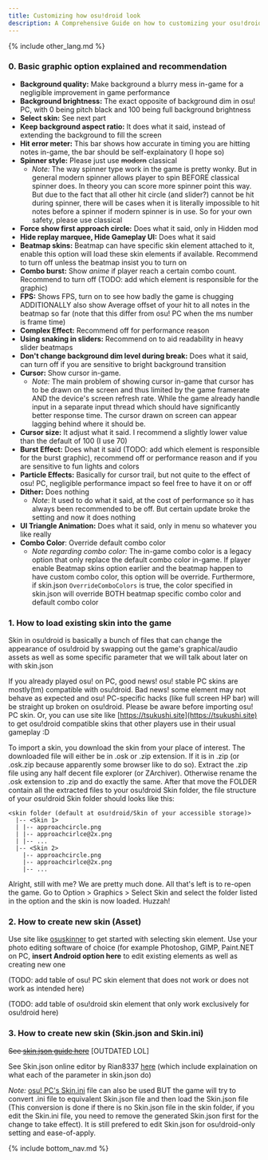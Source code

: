 ```yaml
---
title: Customizing how osu!droid look
description: A Comprehensive Guide on how to customizing your osu!droid interface
---
```


{% include other_lang.md %}

### 0. Basic graphic option explained and recommendation

- **Background quality:** Make background a blurry mess in-game for a negligible improvement in game performance
- **Background brightness:** The exact opposite of background dim in osu! PC, with 0 being pitch black and 100 being full background brightness
- **Select skin:** See next part
- **Keep background aspect ratio:** It does what it said, instead of extending the background to fill the screen
- **Hit error meter:** This bar shows how accurate in timing you are hitting notes in-game, the bar should be self-explainatory (I hope so)
- **Spinner style:** Please just use ~~modern~~ classical
    - *Note:* The way spinner type work in the game is pretty wonky. But in general modern spinner allows player to spin BEFORE classical spinner does. In theory you can score more spinner point this way. But due to the fact that all other hit circle (and slider?) cannot be hit during spinner, there will be cases when it is literally impossible to hit notes before a spinner if modern spinner is in use. So for your own safety, please use classical
- **Force show first approach circle:** Does what it said, only in Hidden mod
- **Hide replay marquee, Hide Gameplay UI:** Does what it said
- **Beatmap skins:** Beatmap can have specific skin element attached to it, enable this option will load these skin elements if available. Recommend to turn off unless the beatmap insist you to turn on
- **Combo burst:** Show *anime* if player reach a certain combo count. Recommend to turn off (TODO: add which element is responsible for the graphic)
- **FPS:** Shows FPS, turn on to see how badly the game is chugging ADDITIONALLY also show Average offset of your hit to all notes in the beatmap so far (note that this differ from osu! PC when the ms number is frame time)
- **Complex Effect:** Recommend off for performance reason
- **Using snaking in sliders:** Recommend on to aid readability in heavy slider beatmaps
- **Don't change background dim level during break:** Does what it said, can turn off if you are sensitive to bright background transition
- **Cursor:** Show cursor in-game.
    - *Note:* The main problem of showing cursor in-game that cursor has to be drawn on the screen and thus limited by the game framerate AND the device's screen refresh rate. While the game already handle input in a separate input thread which should have significantly better response time. The cursor drawn on screen can appear lagging behind where it should be.
- **Cursor size:** It adjust what it said. I recommend a slightly lower value than the default of 100 (I use 70)
- **Burst Effect:** Does what it said (TODO: add which element is responsible for the burst graphic), recommend off or performance reason and if you are sensitive to fun lights and colors
- **Particle Effects:** Basically for cursor trail, but not quite to the effect of osu! PC, negligible performance impact so feel free to have it on or off
- **Dither:** Does nothing
    - *Note*: It used to do what it said, at the cost of performance so it has always been recommended to be off. But certain update broke the setting and now it does nothing
- **UI Triangle Animation:** Does what it said, only in menu so whatever you like really
- **Combo Color**: Override default combo color
    - *Note regarding combo color:* The in-game combo color is a legacy option that only replace the default combo color in-game. If player enable Beatmap skins option earlier and the beatmap happen to have custom combo color, this option will be override. Furthermore, if skin.json `OverrideComboColors` is true, the color specified in skin.json will override BOTH beatmap specific combo color and default combo color
    
### 1. How to load existing skin into the game

Skin in osu!droid is basically a bunch of files that can change the appearance of osu!droid by swapping out the game's graphical/audio assets as well as some specific parameter that we will talk about later on with skin.json

If you already played osu! on PC, good news! osu! stable PC skins are mostly(tm) compatible with osu!droid. Bad news! some element may not behave as expected and osu! PC-specific hacks (like full screen HP bar) will be straight up broken on osu!droid. Please be aware before importing osu! PC skin. Or, you can use site like [https://tsukushi.site](https://tsukushi.site) to get osu!droid compatible skins that other players use in their usual gameplay :D

To import a skin, you download the skin from your place of interest. The downloaded file will either be in .osk or .zip extension. If it is in .zip (or .osk.zip because apparently some browser like to do so). Extract the .zip file using any half decent file explorer (or ZArchiver). Otherwise rename the .osk extension to .zip and do exactly the same. After that move the FOLDER contain all the extracted files to your osu!droid Skin folder, the file structure of your osu!droid Skin folder should looks like this:

```
<skin folder (default at osu!droid/Skin of your accessible storage)>
  |-- <Skin 1>
  | |-- approachcircle.png
  | |-- approachcirlce@2x.png
  | |-- ...
  |-- <Skin 2>
    |-- approachcircle.png
    |-- approachcirlce@2x.png
    |-- ...
```

Alright, still with me? We are pretty much done. All that's left is to re-open the game. Go to Option > Graphics > Select Skin and select the folder listed in the option and the skin is now loaded. Huzzah!

### 2. How to create new skin (Asset)

Use site like [osuskinner](https://osuskinner.com/) to get started with selecting skin element. Use your photo editing software of choice (for example Photoshop, GIMP, Paint.NET on PC, __insert Android option here__ to edit existing elements as well as creating new one

(TODO: add table of osu! PC skin element that does not work or does not work as intended here)

(TODO: add table of osu!droid skin element that only work exclusively for osu!droid here)

### 3. How to create new skin (Skin.json and Skin.ini)

~~See [skin.json guide here](https://github.com/EdrowsLuo/osudroidstrings/blob/master/wiki/how%20to%20use%20skin.json/en.md)~~ [OUTDATED LOL]

See Skin.json online editor by Rian8337 [here](https://rian8337.github.io/skin-json-editor/) (which include explaination on what each of the parameter in skin.json do)

*Note:* [osu! PC's Skin.ini](https://osu.ppy.sh/wiki/en/Skinning/skin.ini) file can also be used BUT the game will try to convert .ini file to equivalent Skin.json file and then load the Skin.json file (This conversion is done if there is no Skin.json file in the skin folder, if you edit the Skin.ini file, you need to remove the generated Skin.json first for the change to take effect). It is still prefered to edit Skin.json for osu!droid-only setting and ease-of-apply.

{% include bottom_nav.md %}
    
